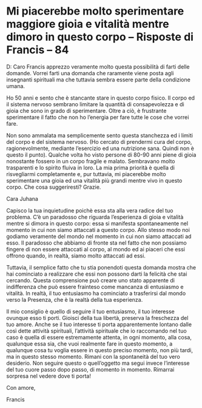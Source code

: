 # Mi piacerebbe molto sperimentare maggiore gioia e vitalità mentre dimoro in questo corpo – Risposte di Francis – 84

D: Caro Francis apprezzo veramente molto questa possibilit&agrave; di farti delle domande. Vorrei farti una domanda che raramente viene posta agli insegnanti spirituali ma che tuttavia sembra essere parte della condizione umana.&nbsp;

Ho 50 anni e sento che &egrave; stancante stare in questo corpo fisico. Il corpo ed il sistema nervoso sembrano limitare la quantit&agrave; di consapevolezza e di gioia che sono in grado di sperimentare. Oltre a ci&ograve;, &egrave; frustrante sperimentare il fatto che non ho l&rsquo;energia per fare tutte le cose che vorrei fare.&nbsp;

Non sono ammalata ma semplicemente sento questa stanchezza ed i limiti del corpo e del sistema nervoso. (Ho cercato di prendermi cura del corpo, ragionevolmente, mediante l&rsquo;esercizio ed una nutrizione sana. Quindi non &egrave; questo il punto). Qualche volta ho visto persone di 80-90 anni piene di gioia nonostante fossero in un corpo fragile e malato. Sembravano molto trasparenti e lo spirito fluiva in loro. La mia prima priorit&agrave; &egrave; quella di risvegliarmi completamente e, pur tuttavia, mi piacerebbe molto sperimentare una gioia ed una vitalit&agrave; pi&ugrave; grandi mentre vivo in questo corpo. Che cosa suggeriresti? Grazie.

Cara Juhana

Capisco la tua inquietudine poich&egrave; essa sta alla vera radice del tuo problema. C&rsquo;&egrave; un paradosso che riguarda l&rsquo;esperienza di gioia e vitalit&agrave; mentre si dimora in questo corpo: essa si manifesta spontaneamente nel momento in cui non siamo attaccati a questo corpo. Allo stesso modo noi godiamo veramente del mondo nel momento in cui non siamo attaccati ad esso. Il paradosso che abbiamo di fronte sta nel fatto che non possiamo fingere di non essere attaccati al corpo, al mondo ed ai piaceri che essi offrono quando, in realt&agrave;, siamo molto attaccati ad essi.&nbsp;

Tuttavia, il semplice fatto che tu stia ponendoti questa domanda mostra che hai cominciato a realizzare che essi non possono darti la felicit&agrave; che stai cercando. Questa comprensione pu&ograve; creare uno stato apparente di indifferenza che pu&ograve; essere frainteso come mancanza di entusiasmo e vitalit&agrave;. In realt&agrave;, il tuo entusiasmo ha cominciato a trasferirsi dal mondo verso la Presenza, che &egrave; la realt&agrave; della tua esperienza.

Il mio consiglio &egrave; quello di seguire il tuo entusiasmo, il tuo interesse ovunque esso ti porti. Gioisci della tua libert&agrave;, preserva la freschezza del tuo amore. Anche se il tuo interesse ti porta apparentemente lontano dalle cos&igrave; dette attivit&agrave; spirituali, l&rsquo;attivit&agrave; spirituale che io raccomando nel tuo caso &egrave; quella di essere estremamente attenta, in ogni momento, alla cosa, qualunque essa sia, che vuoi realmente fare in questo momento, a qualunque cosa tu voglia essere in questo preciso momento, non pi&ugrave; tardi, ma in questo stesso momento. Rimani con la spontaneit&agrave; del tuo vero desiderio. Non seguire questo o quell&rsquo;oggetto ma segui invece l&rsquo;interesse del tuo cuore passo dopo passo, di momento in momento. Rimarrai sorpresa nel vedere dove ti porta!

Con amore,

Francis

  
   &nbsp;
